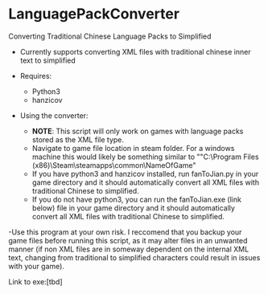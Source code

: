 # LanguagePackConverter
Converting Traditional Chinese Language Packs to Simplified


- Currently supports converting XML files with traditional chinese inner text to simplified
- Requires:
  - Python3
  - hanzicov

- Using the converter:
  - **NOTE**: This script will only work on games with language packs stored as the XML file type.
  - Navigate to game file location in steam folder. For a windows machine this would likely be something similar to ""C:\Program Files (x86)\Steam\steamapps\common\NameOfGame"
  - If you have python3 and hanzicov installed, run fanToJian.py in your game directory and it should automatically convert all XML files with traditional Chinese to simplified.
  - If you do not have python3, you can run the fanToJian.exe (link below) file in your game directory and it should automatically convert all XML files with traditional Chinese to simplified.
  
-Use this program at your own risk. I reccomend that you backup your game files before running this script, as it may alter files in an unwanted manner (if non XML files are in someway dependent on the internal XML text, changing from traditional to simplified characters could result in issues with your game).

Link to exe:[tbd]
